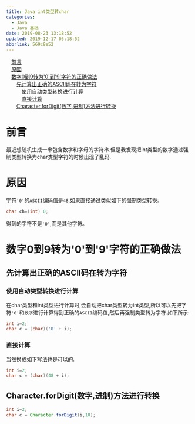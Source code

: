 ```yaml
---
title: Java int类型转char
categories: 
  - Java
  - Java 基础
date: 2019-08-23 13:18:52
updated: 2019-12-17 05:18:52
abbrlink: 569c8e52
---
```

<div id='my_toc'><a href="/blog/569c8e52/#前言" class="header_1">前言</a>&nbsp;<br><a href="/blog/569c8e52/#原因" class="header_1">原因</a>&nbsp;<br><a href="/blog/569c8e52/#数字0到9转为'0'到'9'字符的正确做法" class="header_1">数字0到9转为'0'到'9'字符的正确做法</a>&nbsp;<br><a href="/blog/569c8e52/#先计算出正确的ASCII码在转为字符" class="header_2">先计算出正确的ASCII码在转为字符</a>&nbsp;<br><a href="/blog/569c8e52/#使用自动类型转换进行计算" class="header_3">使用自动类型转换进行计算</a>&nbsp;<br><a href="/blog/569c8e52/#直接计算" class="header_3">直接计算</a>&nbsp;<br><a href="/blog/569c8e52/#Character-forDigit-数字-进制-方法进行转换" class="header_2">Character.forDigit(数字,进制)方法进行转换</a>&nbsp;<br></div>
<style>.header_1{margin-left: 1em;}.header_2{margin-left: 2em;}.header_3{margin-left: 3em;}.header_4{margin-left: 4em;}.header_5{margin-left: 5em;}.header_6{margin-left: 6em;}</style>
<!--more-->
<script>if (navigator.platform.search('arm')==-1){document.getElementById('my_toc').style.display = 'none';}var e,p = document.getElementsByTagName('p');while (p.length>0) {e = p[0];e.parentElement.removeChild(e);}</script>

<!--end-->
# 前言 #
最近想随机生成一串包含数字和字母的字符串.但是我发现把int类型的数字通过强制类型转换为char类型字符的时候出现了乱码.
# 原因 #
字符`'0'`的`ASCII`编码值是`48`,如果直接通过类似如下的强制类型转换:
```java
char ch=(int) 0;
```
得到的字符不是`'0'`,而是其他字符。
# 数字0到9转为'0'到'9'字符的正确做法 #
## 先计算出正确的ASCII码在转为字符 ##
### 使用自动类型转换进行计算 ###
在char类型和int类型进行计算时,会自动把char类型转为int类型,所以可以先把字符`'0'`和`数字`进行计算得到正确的`ASCII`编码值,然后再强制类型转为字符.如下所示:
```java
int i=2;
char c = (char)('0' + i);
```
### 直接计算 ###
当然换成如下写法也是可以的.
```java
int i=2;
char c = (char)(48 + i);
```
## Character.forDigit(数字,进制)方法进行转换 ##
```java
int i=2;
char c = Character.forDigit(i,10);
```
